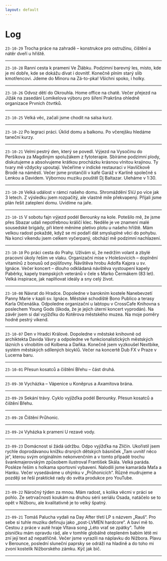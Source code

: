 ```yaml
---
layout: default
---
```


# Log

`23-10-29`
Trocha práce na zahradě – konstrukce pro ostružinu, čištění a nátěr dveří u hřiště.
* * *
`23-10-28`
Ranní cesta k prameni Ve Žlábku. Podzimní barevný les, místo, kde je mi dobře, kde se dokážu dívat i dovnitř. Konečně plním starý slib kmotřencovi. Jdeme do Minoru na Zá-to-pka! Všichni spoko, i holky.
* * *
`23-10-26`
Odvoz dětí do Okrouhla. Home office na chatě. Večer přejezd na Jižák na zasedání Lomikelova výboru pro šíření Prakršna ohledně organizace Prvních čtvrtků.
* * *
`23-10-25`
Velká věc, začali jsme chodit na salsa kurz.
* * *
`23-10-22`
Po legraci práci. Úklid domu a balkonu. Po včerejšku hledáme taneční kurzy.
* * *
`23-10-21`
Velmi pestrý den, který se povedl. Výjezd na Vysočinu do Peršíkova za Magdiným spolužákem z fytoterapie. Sbíráme podzimní plody, diskutujeme a absolvujeme krátkou procházku krásnou vlnitou krajinou. Ty tvary mě vždycky upoutají. Večeříme v indické restauraci v Havlíčkově Brodě na náměstí. Večer jsme protančili v kafé Garáž v Karlíně společně s Lenkou a Davidem. Výbornou muziku pouštěl Dj Baltazar. Uleháme v 1:30.
* * *
`23-10-20`
Velká událost v rámci našeho domu. Shromáždění SVJ po více jak 3 letech. Z výsledku jsem rozpačitý, ale vlastně mile překvapený. Přijali jsme plán řešit zateplení domu. Uvidíme na jaře.
* * *
`23-10-15`
V sobotu fajn výjezd podél Berounky na kole. Potešilo mě, že jsme přes Sbazar udali nepotřebnou králičí klec.
Neděle je ve znamení malé sousedské brigády, při které měníme pletivo plotu u našeho hřiště. Mám velkou radost pokaždé, když se mi podaří dát smysluplné věci do pohybu.
Na konci víkendu jsem celkem vyčerpaný, obchází mě podzimní nachlazení.
* * *
`23-10-10`
Po práci cesta do Prahy. Užívám si, že nedržím volant a zbylé pracovní úkoly řeším ve vlaku. Organizační mise v Holešovicích – doplnění vitamínů z bonusů od pojišťovny. Návštěva hrobu Adolfa Kajpra u sv. Ignáce. Večer koncert – dlouho odkládaná návštěva vystoupení kapely Paběrky, kapely trampských veteránů v čele s Marko Čermákem (83 let). Velká inspirace, jak naplňovat ideály a sny celý život.
* * *
`23-10-08`
Návrat do Hradce. Dopoledne v barokním kostele Nanebevzetí Panny Marie v kapli sv. Ignáce. Městské schodiště Bono Publico a terasy Karla Otčenáška. Odpoledne organizační u labtopu v CrossCafe Knihovna s poslechem Young Gods (škoda, že je jejich úterní koncert vyprodán). Na závěr jsem si dal vyjížďku do Kotěrova městského muzea. Na moje poměry hodně pestrý víkend.
* * *
`23-10-07`
Den v Hradci Králové. Dopoledne v městské knihovně od archiktekta Davida Vávry a odpoledne ve funkcionalistických městských lázních s vlnobitím od Kolbena a Daňka. Konečně jsem vyzkoušel Nextbike, systém městských sdílených bicyklů. Večer na koncertě Dub FX v Praze v Lucerna baru.
* * *
`23-10-01`
Přesun kosatců a čištění Břehu – část druhá.
* * *
`23-09-30`
Vycházka – Vápenice u Koněprus a Axamitova brána.
* * *
`23-09-29`
Sekání trávy. Cyklo vyjížďka podél Berounky. Přesun kosatců a čištění Břehu. 
* * *
`23-09-28`
Čištění Průhonic.
* * *
`23-09-24`
Vyházka k prameni U rezavé vody. 
* * *
`23-09-23`
Domácnost si žádá údržbu. Odpo vyjížďka na Zličín. Ukořistil jsem rychle doprodávanou knížku drsných dětských básniček „Tam uvnitř něco je“, kterou svým originálním nekonvenčním a v tomto případě trochu švankmajerovským způsobem ilustroval František Skála. Velká paráda. Posléze řeším s holkama sportovní vybavení. Nalodili jsme kamaráda Maťa a Hanku. Večer vysedáváme u ohýnku v „Průhonicích“. Různě mudrujeme a později se řeší praktické rady do světa produkce pro YouTube.
* * *
`23-09-22`
Náročný týden za mnou. Mám radost, s kolika věcmi v práci se pohlo. Ze setrvačnosti koukám na druhou sérii seriálu Osada, natáčelo se to opět v Nižboru, ale kvalitativně je to velký špatný.
* * *
`23-09-21`
Tomáš Palucha vydali na Day After třetí LP s názvem „Rauš“. Pro sebe si tuhle muziku definuju jako „post-LVMEN hardcore“. A baví mě to. Cestou z práce v autě hraje Vltava song „Léto vrať se zpátky“. Tuhle písničku mám opravdu rád, ale v tomhle globálně otepleném babím létě mi zní její text až nepatřičně. Večer jsme vyrazili na náplavku do Nižbora. Plavu v Berounce, poslední sluneční paprsky se odráží na hladině  a do toho mi zvoní kostelík Nižborského zámku. Kýč jak bič.
* * *